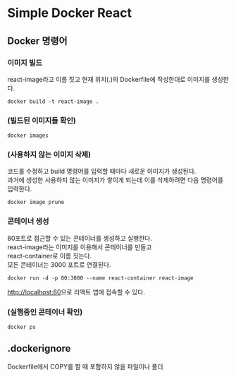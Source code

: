 # Simple Docker React

## Docker 명령어

### 이미지 빌드
react-image라고 이름 짓고 현재 위치(.)의 Dockerfile에 작성한대로 이미지를 생성한다.
```
docker build -t react-image .
```

### (빌드된 이미지들 확인)
```
docker images
```

### (사용하지 않는 이미지 삭제)
코드를 수정하고 build 명령어를 입력할 때마다 새로운 이미지가 생성된다.\
과거에 생성한 사용하지 않는 이미지가 쌓이게 되는데 이를 삭제하려면 다음 명령어를 입력한다.
```
docker image prune
```

### 콘테이너 생성
80포트로 접근할 수 있는 콘테이너를 생성하고 실행한다.\
react-image라는 이미지를 이용해서 콘테이너를 만들고\
react-container로 이름 짓는다.\
모든 콘테이너는 3000 포트로 연결된다.
```
docker run -d -p 80:3000 --name react-container react-image
```
[http://localhost:80](http://localhost:80)으로 리액트 앱에 접속할 수 있다.

### (실행중인 콘테이너 확인)

```
docker ps
```

## .dockerignore

Dockerfile에서 COPY를 할 때 포함하지 않을 파일이나 폴더